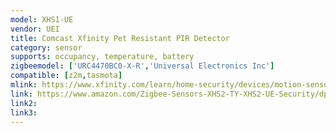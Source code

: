 ```yaml
---
model: XHS1-UE
vendor: UEI
title: Comcast Xfinity Pet Resistant PIR Detector
category: sensor
supports: occupancy, temperature, battery
zigbeemodel: ['URC4470BC0-X-R','Universal Electronics Inc']
compatible: [z2m,tasmota]
mlink: https://www.xfinity.com/learn/home-security/devices/motion-sensor
link: https://www.amazon.com/Zigbee-Sensors-XHS2-TY-XHS2-UE-Security/dp/B01N3CVD4L
link2: 
link3: 
---
```

